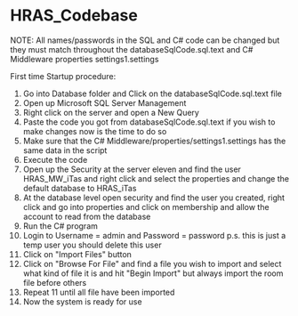 # HRAS_Codebase
NOTE: All names/passwords in the SQL and C# code can be changed but they must match throughout the databaseSqlCode.sql.text and C# Middleware properties settings1.settings

First time Startup procedure:
1. Go into Database folder and Click on the databaseSqlCode.sql.text file
2. Open up Microsoft SQL Server Management
3. Right click on the server and open a New Query
4. Paste the code you got from databaseSqlCode.sql.text if you wish to make changes now is the time to do so
5. Make sure that the C# Middleware/properties/settings1.settings has the same data in the script
6. Execute the code
7. Open up the Security at the server eleven and find the user HRAS_MW_iTas and right click and select the properties and change the default database to HRAS_iTas
8. At the database level open security and find the user you created, right click and go into properties and click on membership and allow the account to read from the database
9. Run the C# program
10. Login to Username = admin and Password = password      p.s. this is just a temp user you should delete this user
11. Click on "Import Files" button
12. Click on "Browse For File" and find a file you wish to import and select what kind of file it is and hit "Begin Import" but always import the room file before others
13. Repeat 11 until all file have been imported
14. Now the system is ready for use
